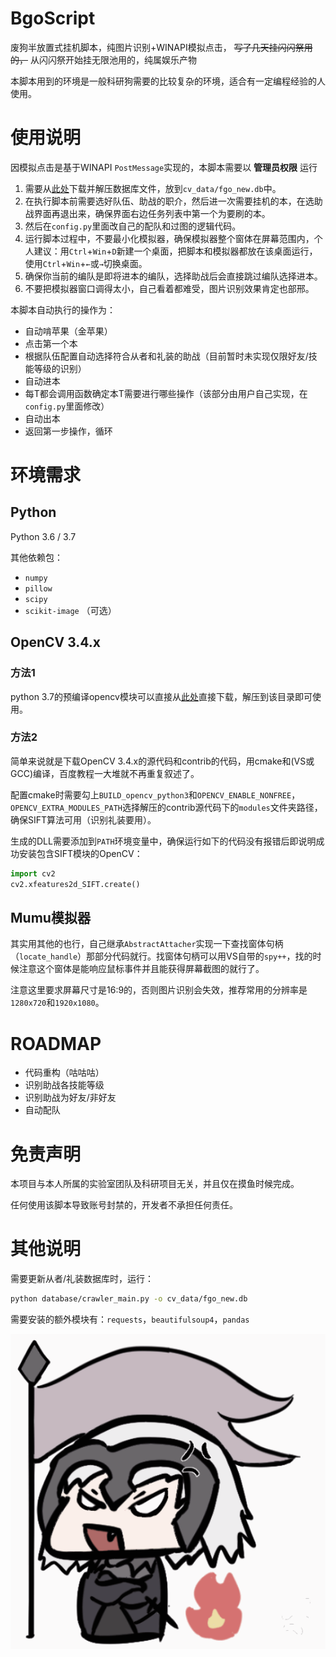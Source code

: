 # BgoScript

废狗半放置式挂机脚本，纯图片识别+WINAPI模拟点击， ~~写了几天挂闪闪祭用的，~~ 从闪闪祭开始挂无限池用的，纯属娱乐产物

本脚本用到的环境是一般科研狗需要的比较复杂的环境，适合有一定编程经验的人使用。

# 使用说明

因模拟点击是基于WINAPI `PostMessage`实现的，本脚本需要以 **管理员权限** 运行

1. 需要从[此处](https://cdn.zhouxuebin.club/data/2020/01/fgo_new.db.zip)下载并解压数据库文件，放到`cv_data/fgo_new.db`中。 
2. 在执行脚本前需要选好队伍、助战的职介，然后进一次需要挂机的本，在选助战界面再退出来，确保界面右边任务列表中第一个为要刷的本。
3. 然后在`config.py`里面改自己的配队和过图的逻辑代码。
4. 运行脚本过程中，不要最小化模拟器，确保模拟器整个窗体在屏幕范围内，个人建议：用`Ctrl`+`Win`+`D`新建一个桌面，把脚本和模拟器都放在该桌面运行，使用`Ctrl`+`Win`+`←`或`→`切换桌面。
5. 确保你当前的编队是即将进本的编队，选择助战后会直接跳过编队选择进本。
6. 不要把模拟器窗口调得太小，自己看着都难受，图片识别效果肯定也部邢。

本脚本自动执行的操作为：
- 自动啃苹果（金苹果）
- 点击第一个本
- 根据队伍配置自动选择符合从者和礼装的助战（目前暂时未实现仅限好友/技能等级的识别）
- 自动进本
- 每T都会调用函数确定本T需要进行哪些操作（该部分由用户自己实现，在`config.py`里面修改）
- 自动出本
- 返回第一步操作，循环

# 环境需求

## Python

Python 3.6 / 3.7

其他依赖包：
- `numpy`
- `pillow`
- `scipy`
- `scikit-image` （可选）

## OpenCV 3.4.x

### 方法1

python 3.7的预编译opencv模块可以直接从[此处](https://cdn.zhouxuebin.club/data/2020/01/opencv_3.4.8_msvc15_x64_py37_redist.zip)直接下载，解压到该目录即可使用。

### 方法2

简单来说就是下载OpenCV 3.4.x的源代码和contrib的代码，用cmake和(VS或GCC)编译，百度教程一大堆就不再重复叙述了。

配置cmake时需要勾上`BUILD_opencv_python3`和`OPENCV_ENABLE_NONFREE`，`OPENCV_EXTRA_MODULES_PATH`选择解压的contrib源代码下的`modules`文件夹路径，确保SIFT算法可用（识别礼装要用）。

生成的DLL需要添加到`PATH`环境变量中，确保运行如下的代码没有报错后即说明成功安装包含SIFT模块的OpenCV：
```python
import cv2
cv2.xfeatures2d_SIFT.create()
```

## Mumu模拟器

其实用其他的也行，自己继承`AbstractAttacher`实现一下查找窗体句柄（`locate_handle`）那部分代码就行。找窗体句柄可以用VS自带的`spy++`，找的时候注意这个窗体是能响应鼠标事件并且能获得屏幕截图的就行了。

注意这里要求屏幕尺寸是16:9的，否则图片识别会失效，推荐常用的分辨率是`1280x720`和`1920x1080`。

# ROADMAP

- 代码重构（咕咕咕）
- 识别助战各技能等级
- 识别助战为好友/非好友
- 自动配队

# 免责声明

本项目与本人所属的实验室团队及科研项目无关，并且仅在摸鱼时候完成。

任何使用该脚本导致账号封禁的，开发者不承担任何责任。

# 其他说明

需要更新从者/礼装数据库时，运行：
```bash
python database/crawler_main.py -o cv_data/fgo_new.db
```
需要安装的额外模块有：`requests`，`beautifulsoup4`，`pandas`


<!--
# ~~Special Thanks~~

~~某热心催促完成脚本大业的沙雕室友~~
-->

![黑贞天下第一](asset/jeannedarcalter.gif)
